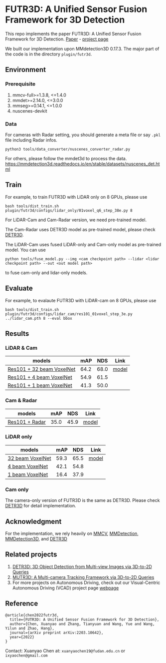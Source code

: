 # FUTR3D: A Unified Sensor Fusion Framework for 3D Detection
This repo implements the paper FUTR3D: A Unified Sensor Fusion Framework for 3D Detection. [Paper](https://arxiv.org/abs/2203.10642) - [project page](https://tsinghua-mars-lab.github.io/futr3d/)

We built our implementation upon MMdetection3D 0.17.3. The major part of the code is in the directory `plugin/futr3d`. 

## Environment
### Prerequisite
<ol>
<li> mmcv-full>=1.3.8, <=1.4.0 </li>
<li> mmdet>=2.14.0, <=3.0.0</li>
<li> mmseg>=0.14.1, <=1.0.0</li>
<li> nuscenes-devkit</li>
</ol>

### Data

For cameras with Radar setting, you should generate a meta file or say `.pkl` file including Radar infos.

```python:
python3 tools/data_converter/nuscenes_converter_radar.py
```

For others, please follow the mmdet3d to process the data. https://mmdetection3d.readthedocs.io/en/stable/datasets/nuscenes_det.html

## Train

For example, to train FUTR3D with LiDAR only on 8 GPUs, please use

```
bash tools/dist_train.sh plugin/futr3d/configs/lidar_only/01voxel_q6_step_38e.py 8
```

For LiDAR-Cam and Cam-Radar version, we need pre-trained model. 

The Cam-Radar uses DETR3D model as pre-trained model, please check [DETR3D](https://github.com/WangYueFt/detr3d).

The LiDAR-Cam uses fused LiDAR-only and Cam-only model as pre-trained model. You can use

```
python tools/fuse_model.py --img <cam checkpoint path> --lidar <lidar checkpoint path> --out <out model path>
```
to fuse cam-only and lidar-only models.

## Evaluate

For example, to evalaute FUTR3D with LiDAR-cam on 8 GPUs, please use

```
bash tools/dist_train.sh plugin/futr3d/configs/lidar_cam/res101_01voxel_step_3e.py ../lidar_cam.pth 8 --eval bbox
```


## Results

### LiDAR & Cam
| models      | mAP         | NDS | Link |
| ----------- | ----------- | ----| ---- |
| [Res101 + 32 beam VoxelNet](./plugin/futr3d/configs/lidar_only/01voxel_q6_step_38e.py)  | 64.2 | 68.0 | [model](https://drive.google.com/file/d/1SJbIHaOZFPNXDbtBn1yL1UZRMStL5N5P/view?usp=share_link)|
| [Res101 + 4 beam VoxelNet](./plugin/futr3d/configs/lidar_only/01voxel_q6_4b_step_38e.py)   | 54.9 | 61.5 |
| [Res101 + 1 beam VoxelNet](./plugin/futr3d/configs/lidar_only/01voxel_q6_1b_step_38e.py)   | 41.3 | 50.0 |

### Cam & Radar
| models      | mAP         | NDS | Link |
| ----------- | ----------- | ----| ----- |
| [Res101 + Radar](./plugin/futr3d/configs/cam_radar/res101_radar.py)  | 35.0  | 45.9 | [model](https://drive.google.com/file/d/1TRNeHrN5mOLWrUGEE0NJ3NxdtcAR5p6Q/view?usp=share_link) |

### LiDAR only

| models      | mAP         | NDS | Link |
| ----------- | ----------- | ----|  ----|
| [32 beam VoxelNet](./plugin/futr3d/configs/lidar_only/01voxel_q6_step_38e.py)  | 59.3 | 65.5 | [model](https://drive.google.com/file/d/1HTe-Ys0Ybijw7ArFm89hnjVT0_kjy_TL/view?usp=sharing)|
| [4 beam VoxelNet](./plugin/futr3d/configs/lidar_only/01voxel_q6_4b_step_38e.py)   | 42.1 | 54.8 |
| [1 beam VoxelNet](./plugin/futr3d/configs/lidar_only/01voxel_q6_1b_step_38e.py)   | 16.4 | 37.9 |

### Cam only
The camera-only version of FUTR3D is the same as DETR3D. Please check [DETR3D](https://github.com/WangYueFt/detr3d) for detail implementation.

## Acknowledgment

For the implementation, we rely heavily on [MMCV](https://github.com/open-mmlab/mmcv), [MMDetection](https://github.com/open-mmlab/mmdetection), [MMDetection3D](https://github.com/open-mmlab/mmdetection3d), and [DETR3D](https://github.com/WangYueFt/detr3d)


## Related projects 
1. [DETR3D: 3D Object Detection from Multi-view Images via 3D-to-2D Queries](https://tsinghua-mars-lab.github.io/detr3d/)
2. [MUTR3D: A Multi-camera Tracking Framework via 3D-to-2D Queries](https://tsinghua-mars-lab.github.io/mutr3d/)
3. For more projects on Autonomous Driving, check out our Visual-Centric Autonomous Driving (VCAD) project page [webpage](https://tsinghua-mars-lab.github.io/vcad/) 


## Reference

```
@article{chen2022futr3d,
  title={FUTR3D: A Unified Sensor Fusion Framework for 3D Detection},
  author={Chen, Xuanyao and Zhang, Tianyuan and Wang, Yue and Wang, Yilun and Zhao, Hang},
  journal={arXiv preprint arXiv:2203.10642},
  year={2022}
}
```

Contact: Xuanyao Chen at: `xuanyaochen19@fudan.edu.cn` or `ixyaochen@gmail.com`
